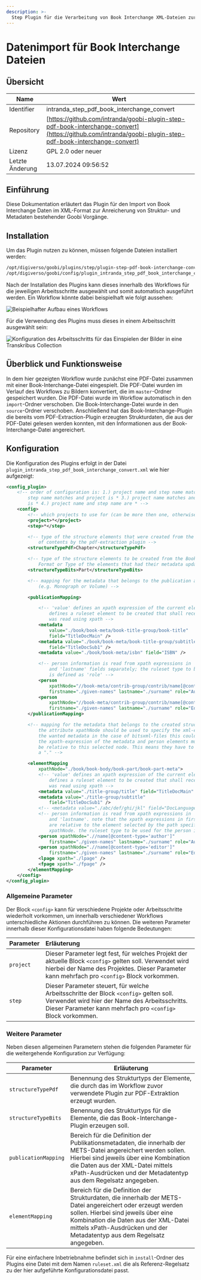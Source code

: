 ```yaml
---
description: >-
  Step Plugin für die Verarbeitung von Book Interchange XML-Dateien zur Anreicherung von Struktur und Metadaten bestehender Goobi Vorgänge
---
```


# Datenimport für Book Interchange Dateien

## Übersicht

Name                     | Wert
-------------------------|-----------
Identifier               | intranda_step_pdf_book_interchange_convert
Repository               | [https://github.com/intranda/goobi-plugin-step-pdf-book-interchange-convert](https://github.com/intranda/goobi-plugin-step-pdf-book-interchange-convert)
Lizenz              | GPL 2.0 oder neuer 
Letzte Änderung    | 13.07.2024 09:56:52


## Einführung
Diese Dokumentation erläutert das Plugin für den Import von Book Interchange Daten im XML-Format zur Anreicherung von Struktur- und Metadaten bestehender Goobi Vorgänge.

## Installation
Um das Plugin nutzen zu können, müssen folgende Dateien installiert werden:

```bash
/opt/digiverso/goobi/plugins/step/plugin-step-pdf-book-interchange-convert-base.jar
/opt/digiverso/goobi/config/plugin_intranda_step_pdf_book_interchange_convert.xml
```

Nach der Installation des Plugins kann dieses innerhalb des Workflows für die jeweiligen Arbeitsschritte ausgewählt und somit automatisch ausgeführt werden. Ein Workflow könnte dabei beispielhaft wie folgt aussehen:

![Beispielhafter Aufbau eines Workflows](images/goobi-plugin-step-pdf-book-interchange-convert_workflow_de.png)

Für die Verwendung des Plugins muss dieses in einem Arbeitsschritt ausgewählt sein:

![Konfiguration des Arbeitsschritts für das Einspielen der Bilder in eine Transkribus Collection](images/goobi-plugin-step-pdf-book-interchange-convert_step_de.png)


## Überblick und Funktionsweise
In dem hier gezeigten Workflow wurde zunächst eine PDF-Datei zusammen mit einer Book-Interchange-Datei eingespielt. Die PDF-Datei wurden im Verlauf des Workflows zu Bildern konvertiert, die im `master`-Ordner gespeichert wurden. Die PDF-Datei wurde im Workflow automatisch in den `import`-Ordner verschoben. Die Book-Interchange-Datei wurde in den `source`-Ordner verschoben. Anschließend hat das Book-Interchange-Plugin die bereits vom PDF-Extraction-Plugin erzeugten Strukturdaten, die aus der PDF-Datei gelesen werden konnten, mit den Informationen aus der Book-Interchange-Datei angereichert. 


## Konfiguration
Die Konfiguration des Plugins erfolgt in der Datei `plugin_intranda_step_pdf_book_interchange_convert.xml` wie hier aufgezeigt:

```xml
<config_plugin>
	<!-- order of configuration is: 1.) project name and step name matches 2.) 
		step name matches and project is * 3.) project name matches and step name 
		is * 4.) project name and step name are * -->
	<config>
		<!-- which projects to use for (can be more then one, otherwise use *) -->
		<project>*</project>
		<step>*</step>

		<!-- type of the structure elements that were created from the pdf table 
			of contents by the pdf-extraction plugin -->
		<structureTypePdf>Chapter</structureTypePdf>

		<!-- type of the structure elements to be created from the Book Interchange 
			Format or Type of the elements that had their metadata updated -->
		<structureTypeBits>Part</structureTypeBits>

		<!-- mapping for the metadata that belongs to the publication aka topstruct 
			(e.g. Monograph or Volume) -->

		<publicationMapping>

			<!-- 'value' defines an xpath expression of the current element; 'field' 
				defines a ruleset element to be created that shall receive the value that 
				was read using xpath -->
			<metadata
				value="./book/book-meta/book-title-group/book-title"
				field="TitleDocMain" />
			<metadata value="./book/book-meta/book-title-group/subtitle"
				field="TitleDocSub1" />
			<metadata value="./book/book-meta/isbn" field="ISBN" />

			<!-- person information is read from xpath expressions in 'firstname' 
				and 'lastname' fields separately; the ruleset type to be used for the person 
				is defined as 'role' -->
			<person
				xpathNode="//book-meta/contrib-group/contrib/name[@content-type='author']"
				firstname="./given-names" lastname="./surname" role="Author" />
			<person
				xpathNode="//book-meta/contrib-group/contrib/name[@content-type='editor']"
				firstname="./given-names" lastname="./surname" role="Editor" />
		</publicationMapping>

		<!-- mapping for the metadata that belongs to the created structure elements 
			the attribute xpathNode should be used to specify the xml-elements that have 
			the wanted metadata in the case of bitsxml-files this could be "book-part-meta". 
			the xpath-expression of the metadata and person elements must 
			be relative to this selected node. This means they have to start with 
			a "." -->

		<elementMapping
			xpathNode="./book/book-body/book-part/book-part-meta">
			<!-- 'value' defines an xpath expression of the current element; 'field' 
				defines a ruleset element to be created that shall receive the value that 
				was read using xpath -->
			<metadata value="./title-group/title" field="TitleDocMain" />
			<metadata value="./title-group/subtitle"
				field="TitleDocSub1" />
			<!-- <metadata value="./abc/def/ghi/jkl" field="DocLanguage" /> -->
			<!-- person information is read from xpath expressions in 'firstname' 
				and 'lastname'. note that the xpath expressions in firstname and lastname 
				are relative to the element selected by the path specified by the attribute 
				xpathNode. the ruleset type to be used for the person is defined by the attribute 'role' -->
			<person xpathNode=".//name[@content-type='author']"
				firstname="./given-names" lastname="./surname" role="Author" />
			<person xpathNode=".//name[@content-type='editor']"
				firstname="./given-names" lastname="./surname" role="Editor" />
			<lpage xpath="./lpage" />
			<fpage xpath="./fpage" />
		</elementMapping>
	</config>
</config_plugin>
```

### Allgemeine Parameter 
Der Block `<config>` kann für verschiedene Projekte oder Arbeitsschritte wiederholt vorkommen, um innerhalb verschiedener Workflows unterschiedliche Aktionen durchführen zu können. Die weiteren Parameter innerhalb dieser Konfigurationsdatei haben folgende Bedeutungen: 

| Parameter | Erläuterung | 
| :-------- | :---------- | 
| `project` | Dieser Parameter legt fest, für welches Projekt der aktuelle Block `<config>` gelten soll. Verwendet wird hierbei der Name des Projektes. Dieser Parameter kann mehrfach pro `<config>` Block vorkommen. | 
| `step` | Dieser Parameter steuert, für welche Arbeitsschritte der Block `<config>` gelten soll. Verwendet wird hier der Name des Arbeitsschritts. Dieser Parameter kann mehrfach pro `<config>` Block vorkommen. | 


### Weitere Parameter 
Neben diesen allgemeinen Parametern stehen die folgenden Parameter für die weitergehende Konfiguration zur Verfügung: 


Parameter               | Erläuterung
------------------------|-----------
`structureTypePdf`      | Benennung des Strukturtyps der Elemente, die durch das im Workflow zuvor verwendete Plugin zur PDF-Extraktion erzeugt wurden.
`structureTypeBits`      | Benennung des Strukturtyps für die Elemente, die das Book-Interchange-Plugin erzeugen soll.
`publicationMapping`      | Bereich für die Definition der Publikationsmetadaten, die innerhalb der METS-Datei angereichert werden sollen. Hierbei sind jeweils über eine Kombination die Daten aus der XML-Datei mittels xPath-Ausdrücken und der Metadatentyp aus dem Regelsatz angegeben.
`elementMapping`      | Bereich für die Definition der Strukturdaten, die innerhalb der METS-Datei angereichert oder erzeugt werden sollen. Hierbei sind jeweils über eine Kombination die Daten aus der XML-Datei mittels xPath-Ausdrücken und der Metadatentyp aus dem Regelsatz angegeben.

Für eine einfachere Inbetriebnahme befindet sich in `install`-Ordner des Plugins eine Datei mit dem Namen `ruleset.xml` die als Referenz-Regelsatz zu der hier aufgeführte Konfigurationsdatei passt.